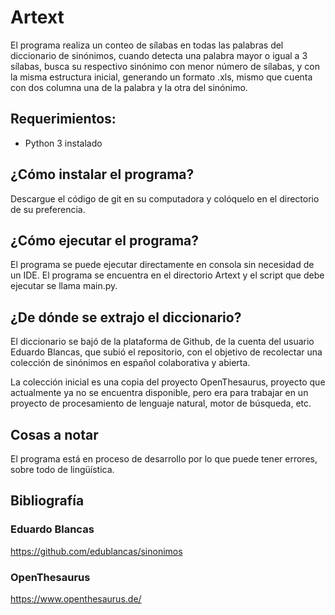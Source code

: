 # Artext

El programa realiza un conteo de sílabas en todas las palabras del diccionario de sinónimos, cuando detecta una palabra mayor o igual a 3 sílabas, busca su respectivo sinónimo con menor número de sílabas, y con la misma estructura inicial, generando un formato .xls, mismo que cuenta con dos columna una de la palabra y la otra del sinónimo.

## Requerimientos:

* Python 3 instalado

## ¿Cómo instalar el programa?

Descargue el código de git en su computadora y colóquelo en el directorio de su preferencia.

## ¿Cómo ejecutar el programa?

El programa se puede ejecutar directamente en consola sin necesidad de un IDE.
El programa se encuentra en el directorio Artext y el script que debe ejecutar se llama main.py.

## ¿De dónde se extrajo el diccionario?

El diccionario se bajó de la plataforma de Github, de la cuenta del usuario Eduardo Blancas, que subió el repositorio, con el objetivo de recolectar una colección de sinónimos en español colaborativa y abierta.

La colección inicial es una copia del proyecto OpenThesaurus, proyecto que actualmente ya no se encuentra disponible, pero era para trabajar en un proyecto de procesamiento de lenguaje natural, motor de búsqueda, etc.

## Cosas a notar 

El programa está en proceso de desarrollo por lo que puede tener errores, sobre todo de lingüística. 

## Bibliografía

### Eduardo Blancas
https://github.com/edublancas/sinonimos

### OpenThesaurus
https://www.openthesaurus.de/




